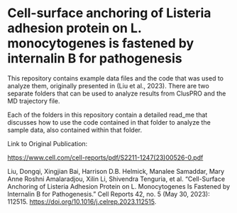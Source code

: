# Cell-surface anchoring of Listeria adhesion protein on L. monocytogenes is fastened by internalin B for pathogenesis

This repository contains example data files and the code that was used to analyze them, originally presented in (Liu et al., 2023). There are two separate folders that can be used to analyze results from ClusPRO and the MD trajectory file. 

Each of the folders in this repository contain a detailed read_me that discusses how to use the code contained in that folder to analyze the sample data, also contained within that folder. 

Link to Original Publication:

https://www.cell.com/cell-reports/pdf/S2211-1247(23)00526-0.pdf

Liu, Dongqi, Xingjian Bai, Harrison D.B. Helmick, Manalee Samaddar, Mary Anne Roshni Amalaradjou, Xilin Li, Shivendra Tenguria, et al. “Cell-Surface Anchoring of Listeria Adhesion Protein on L. Monocytogenes Is Fastened by Internalin B for Pathogenesis.” Cell Reports 42, no. 5 (May 30, 2023): 112515. https://doi.org/10.1016/j.celrep.2023.112515.

